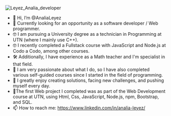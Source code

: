 ![Leyez_Analia_developer](https://github.com/AnaliaLeyez/AnaliaLeyez/assets/124401921/51ea8547-c8f8-470e-b238-6921b48c6add)

- 👋 Hi, I’m @AnaliaLeyez
- 👀 Currently looking for an opportunity as a software developer / Web programmer. 
- 🤓 I am pursuing a University degree as a technician in Programming at UTN (where I mainly use C++).
- 🤓 I recently completed a Fullstack course with JavaScript and Node.js at Codo a Codo, among other courses.
- 🛠️ Additionally, I have experience as a Math teacher and I'm specialist in that field.
- 💚 I am very passionate about what I do, so I have also completed various self-guided courses since I started in the field of programming.
- 💚 I greatly enjoy creating solutions, facing new challenges, and pushing myself every day.
- 🌱The first Web project I completed was as part of the Web Development course at UTN, using Html, Css, JavaScript, Node.js, npm, Bootstrap, and SQL.
- 📫 How to reach me: https://www.linkedin.com/in/analia-leyez/
